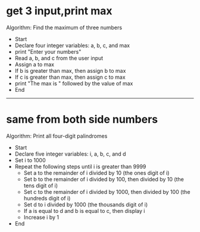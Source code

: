 # get 3 input,print max
Algorithm: Find the maximum of three numbers
- Start
- Declare four integer variables: a, b, c, and max
- print "Enter your numbers"
- Read a, b, and c from the user input
- Assign a to max
- If b is greater than max, then assign b to max
- If c is greater than max, then assign c to max
- print "The max is " followed by the value of max
- End

-----------------

# same from both side numbers

Algorithm: Print all four-digit palindromes
- Start
- Declare five integer variables: i, a, b, c, and d
- Set i to 1000
- Repeat the following steps until i is greater than 9999
  - Set a to the remainder of i divided by 10 (the ones digit of i)
  - Set b to the remainder of i divided by 100, then divided by 10 (the tens digit of i)
  - Set c to the remainder of i divided by 1000, then divided by 100 (the hundreds digit of i)
  - Set d to i divided by 1000 (the thousands digit of i)
  - If a is equal to d and b is equal to c, then display i
  - Increase i by 1
- End
